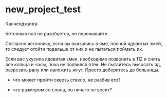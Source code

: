 # new_project_test
Канченджанга

Бетонный пол не разобьется, не переживайте

Согласно источнику, если вы оказались в яме, полной ядовитых змей, то следует отойти подальше от них и не пытаться поймать их.

Если вас укусила ядовитая змея, необходимо позвонить в 112 и снять все кольца и часы, пока не появился отёк. Не пытайтесь высосать яд, разрезать рану или наложить жгут. Просто доберитесь до больницы.

- что может пройти сквозь стекло, не разбив его?

- что размером со слона, но ничего не весит?
